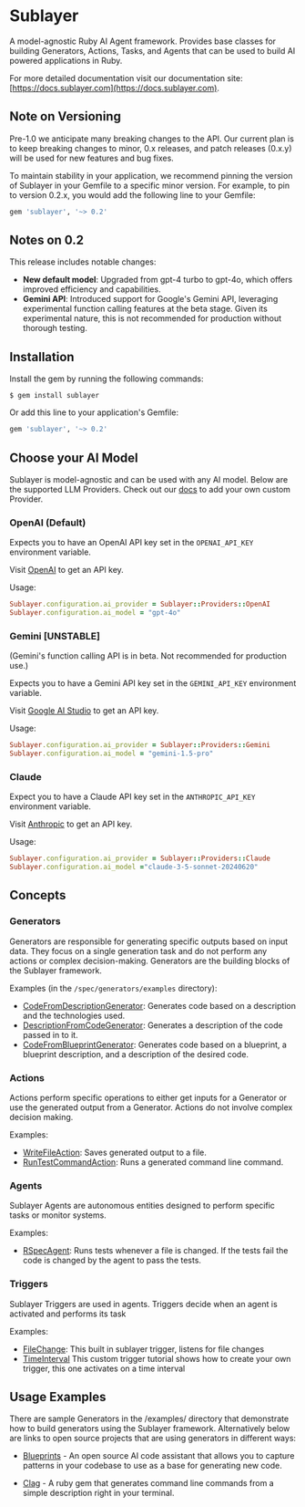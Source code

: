 # Sublayer

A model-agnostic Ruby AI Agent framework. Provides base classes for
building Generators, Actions, Tasks, and Agents that can be used to build AI
powered applications in Ruby.

For more detailed documentation visit our documentation site: [https://docs.sublayer.com](https://docs.sublayer.com).

## Note on Versioning

Pre-1.0 we anticipate many breaking changes to the API. Our current plan is to
keep breaking changes to minor, 0.x releases, and patch releases (0.x.y) will be used
for new features and bug fixes.

To maintain stability in your application, we recommend pinning the version of
Sublayer in your Gemfile to a specific minor version. For example, to pin to
version 0.2.x, you would add the following line to your Gemfile:

```ruby
gem 'sublayer', '~> 0.2'
```

## Notes on 0.2

This release includes notable changes:
- **New default model**: Upgraded from gpt-4 turbo to gpt-4o, which offers improved efficiency and capabilities.
- **Gemini API**: Introduced support for Google's Gemini API, leveraging experimental function calling features at the beta stage. Given its experimental nature, this is not recommended for production without thorough testing.

## Installation

Install the gem by running the following commands:

    $ gem install sublayer

Or add this line to your application's Gemfile:

```ruby
gem 'sublayer', '~> 0.2'
```

## Choose your AI Model

Sublayer is model-agnostic and can be used with any AI model. Below are the supported LLM Providers. Check out our [docs](https://docs.sublayer.com) to add your own custom Provider.

### OpenAI (Default)

Expects you to have an OpenAI API key set in the `OPENAI_API_KEY` environment variable.

Visit [OpenAI](https://openai.com/product) to get an API key.

Usage:
```ruby
Sublayer.configuration.ai_provider = Sublayer::Providers::OpenAI
Sublayer.configuration.ai_model = "gpt-4o"
```

### Gemini [UNSTABLE]

(Gemini's function calling API is in beta. Not recommended for production use.)

Expects you to have a Gemini API key set in the `GEMINI_API_KEY` environment variable.

Visit [Google AI Studio](https://ai.google.dev/) to get an API key.

Usage:
```ruby
Sublayer.configuration.ai_provider = Sublayer::Providers::Gemini
Sublayer.configuration.ai_model = "gemini-1.5-pro"
```

### Claude

Expect you to have a Claude API key set in the `ANTHROPIC_API_KEY` environment variable.

Visit [Anthropic](https://anthropic.com/) to get an API key.


Usage:
```ruby
Sublayer.configuration.ai_provider = Sublayer::Providers::Claude
Sublayer.configuration.ai_model ="claude-3-5-sonnet-20240620"
```

## Concepts

### Generators

Generators are responsible for generating specific outputs based on input data.
They focus on a single generation task and do not perform any actions or complex
decision-making. Generators are the building blocks of the Sublayer framework.

Examples (in the `/spec/generators/examples` directory):
- [CodeFromDescriptionGenerator](https://github.com/sublayerapp/sublayer/blob/main/spec/generators/examples/code_from_description_generator.rb):
  Generates code based on a description and the technologies used.
- [DescriptionFromCodeGenerator](https://github.com/sublayerapp/sublayer/blob/main/spec/generators/description_from_code_generator_spec.rb):
  Generates a description of the code passed in to it.
- [CodeFromBlueprintGenerator](https://github.com/sublayerapp/sublayer/blob/main/spec/generators/examples/code_from_blueprint_generator.rb):
  Generates code based on a blueprint, a blueprint description, and a description of the desired code.


### Actions

Actions perform specific operations to either get inputs for a Generator or use
the generated output from a Generator. Actions do not involve complex decision making.

Examples:
- [WriteFileAction](https://github.com/sublayerapp/tddbot/blob/43297c5da9445bd6c8882d5e3876cff5fc6b2650/lib/tddbot/sublayer/actions/write_file_action.rb):
  Saves generated output to a file.
- [RunTestCommandAction](https://github.com/sublayerapp/tddbot/blob/43297c5da9445bd6c8882d5e3876cff5fc6b2650/lib/tddbot/sublayer/actions/run_test_command_action.rb):
  Runs a generated command line command.

### Agents

Sublayer Agents are autonomous entities designed to perform specific
tasks or monitor systems.

Examples:
- [RSpecAgent](https://github.com/sublayerapp/sublayer/blob/main/spec/agents/examples/rspec_agent.rb):
  Runs tests whenever a file is changed. If the tests fail the code is changed
  by the agent to pass the tests.

### Triggers

Sublayer Triggers are used in agents. Triggers decide when an agent is activated
and performs its task

Examples:
- [FileChange](https://github.com/sublayerapp/sublayer/blob/main/lib/sublayer/triggers/file_change.rb):
  This built in sublayer trigger, listens for file changes
- [TimeInterval](https://docs.sublayer.com/docs/guides/build-a-custom-trigger)
  This custom trigger tutorial shows how to create your own trigger, this one activates on a time interval

## Usage Examples

There are sample Generators in the /examples/ directory that demonstrate how to
build generators using the Sublayer framework. Alternatively below are links to
open source projects that are using generators in different ways:

- [Blueprints](https://blueprints.sublayer.com) - An open source AI code
  assistant that allows you to capture patterns in your codebase to use as a
base for generating new code.

- [Clag](https://github.com/sublayerapp/clag) - A ruby gem that generates
  command line commands from a simple description right in your terminal.